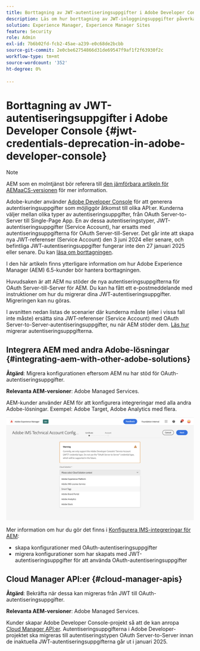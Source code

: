 ```yaml
---
title: Borttagning av JWT-autentiseringsuppgifter i Adobe Developer Console
description: Läs om hur borttagning av JWT-inloggningsuppgifter påverkar AEM i Adobe Developer Console
solution: Experience Manager, Experience Manager Sites
feature: Security
role: Admin
exl-id: 7b6b02fd-fcb2-45ae-a239-e0c68de2bcbb
source-git-commit: 2e0cbe62754866d31de69547f9af1f2f63930f2c
workflow-type: tm+mt
source-wordcount: '352'
ht-degree: 0%

---
```


# Borttagning av JWT-autentiseringsuppgifter i Adobe Developer Console {#jwt-credentials-deprecation-in-adobe-developer-console}

>[!NOTE]
> AEM som en molntjänst bör referera till [den jämförbara artikeln för AEMaaCS-versionen](https://experienceleague.adobe.com/docs/experience-manager-cloud-service/content/security/jwt-credentials-deprecation-in-adobe-developer-console.html?lang=sv-SE) för mer information.

Adobe-kunder använder [Adobe Developer Console](https://developer.adobe.com/console) för att generera autentiseringsuppgifter som möjliggör åtkomst till olika API:er. Kunderna väljer mellan olika typer av autentiseringsuppgifter, från OAuth Server-to-Server till Single-Page App. En av dessa autentiseringstyper, JWT-autentiseringsuppgifter (Service Account), har ersatts med autentiseringsuppgifterna för OAuth Server-till-Server. Det går inte att skapa nya JWT-referenser (Service Account) den 3 juni 2024 eller senare, och befintliga JWT-autentiseringsuppgifter fungerar inte den 27 januari 2025 eller senare. Du kan [läsa om borttagningen](https://developer.adobe.com/developer-console/docs/guides/authentication/ServerToServerAuthentication/migration/).

I den här artikeln finns ytterligare information om hur Adobe Experience Manager (AEM) 6.5-kunder bör hantera borttagningen.

Huvudsaken är att AEM nu stöder de nya autentiseringsuppgifterna för OAuth Server-till-Server för AEM. Du kan ha fått ett e-postmeddelande med instruktioner om hur du migrerar dina JWT-autentiseringsuppgifter. Migreringen kan nu göras.

I avsnitten nedan listas de scenarier där kunderna måste (eller i vissa fall inte måste) ersätta sina JWT-referenser (Service Account) med OAuth Server-to-Server-autentiseringsuppgifter, nu när AEM stöder dem. [Läs hur](https://developer.adobe.com/developer-console/docs/guides/authentication/ServerToServerAuthentication/migration/#migration-overview) migrerar autentiseringsuppgifterna.

## Integrera AEM med andra Adobe-lösningar {#integrating-aem-with-other-adobe-solutions}

**Åtgärd**: Migrera konfigurationen eftersom AEM nu har stöd för OAuth-autentiseringsuppgifter.

**Relevanta AEM-versioner**: Adobe Managed Services.

AEM-kunder använder AEM för att konfigurera integreringar med alla andra Adobe-lösningar. Exempel: Adobe Target, Adobe Analytics med flera.

![Integrera AEM med andra lösningar](/help/sites-administering/assets/jwt-deprecation.png)

Mer information om hur du gör det finns i [Konfigurera IMS-integreringar för AEM](/help/sites-administering/setting-up-ims-integrations-for-aem.md):

* skapa konfigurationer med OAuth-autentiseringsuppgifter
* migrera konfigurationer som har skapats med JWT-autentiseringsuppgifter för att använda OAuth-autentiseringsuppgifter

## Cloud Manager API:er {#cloud-manager-apis}

**Åtgärd**: Bekräfta när dessa kan migreras från JWT till OAuth-autentiseringsuppgifter.

**Relevanta AEM-versioner**: Adobe Managed Services.

Kunder skapar Adobe Developer Console-projekt så att de kan anropa [Cloud Manager API:er](https://developer.adobe.com/experience-cloud/cloud-manager/guides/getting-started/create-api-integration/). Autentiseringsuppgifterna i Adobe Developer-projektet ska migreras till autentiseringstypen OAuth Server-to-Server innan de inaktuella JWT-autentiseringsuppgifterna går ut i januari 2025.

